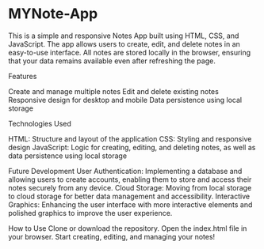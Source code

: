 # MYNote-App

This is a simple and responsive Notes App built using HTML, CSS, and JavaScript. The app allows users to create, edit, and delete notes in an easy-to-use interface. All notes are stored locally in the browser, ensuring that your data remains available even after refreshing the page.

Features

Create and manage multiple notes
Edit and delete existing notes
Responsive design for desktop and mobile
Data persistence using local storage

Technologies Used


HTML: Structure and layout of the application
CSS: Styling and responsive design
JavaScript: Logic for creating, editing, and deleting notes, as well as data persistence using local storage

Future Development
User Authentication: Implementing a database and allowing users to create accounts, enabling them to store and access their notes securely from any device.
Cloud Storage: Moving from local storage to cloud storage for better data management and accessibility.
Interactive Graphics: Enhancing the user interface with more interactive elements and polished graphics to improve the user experience.


How to Use
Clone or download the repository.
Open the index.html file in your browser.
Start creating, editing, and managing your notes!
